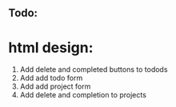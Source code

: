## Todo:

# html design:

1. Add delete and completed buttons to todods
2. Add add todo form
3. Add add project form
4. Add delete and completion to projects
